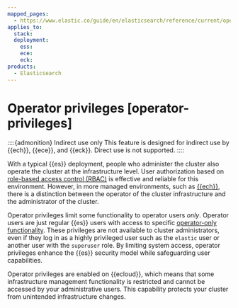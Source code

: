 ```yaml
---
mapped_pages:
  - https://www.elastic.co/guide/en/elasticsearch/reference/current/operator-privileges.html
applies_to:
  stack:
  deployment:
    ess:
    ece:
    eck:
products:
  - Elasticsearch
---
```


# Operator privileges [operator-privileges]

::::{admonition} Indirect use only
This feature is designed for indirect use by {{ech}}, {{ece}}, and {{eck}}. Direct use is not supported.
::::

With a typical {{es}} deployment, people who administer the cluster also operate the cluster at the infrastructure level. User authorization based on [role-based access control (RBAC)](user-roles.md) is effective and reliable for this environment. However, in more managed environments, such as [{{ech}}](https://cloud.elastic.co/registration?page=docs&placement=docs-body), there is a distinction between the operator of the cluster infrastructure and the administrator of the cluster.

Operator privileges limit some functionality to operator users *only*. Operator users are just regular {{es}} users with access to specific [operator-only functionality](operator-only-functionality.md). These privileges are not available to cluster administrators, even if they log in as a highly privileged user such as the `elastic` user or another user with the `superuser` role. By limiting system access, operator privileges enhance the {{es}} security model while safeguarding user capabilities.

Operator privileges are enabled on {{ecloud}}, which means that some infrastructure management functionality is restricted and cannot be accessed by your administrative users. This capability protects your cluster from unintended infrastructure changes.




